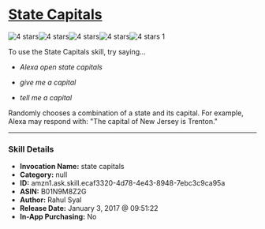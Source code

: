 # [State Capitals](http://alexa.amazon.com/#skills/amzn1.ask.skill.ecaf3320-4d78-4e43-8948-7ebc3c9ca95a)
![4 stars](../../images/ic_star_black_18dp_1x.png)![4 stars](../../images/ic_star_black_18dp_1x.png)![4 stars](../../images/ic_star_black_18dp_1x.png)![4 stars](../../images/ic_star_black_18dp_1x.png)![4 stars](../../images/ic_star_border_black_18dp_1x.png) 1

To use the State Capitals skill, try saying...

* *Alexa open state capitals*

* *give me a capital*

* *tell me a capital*

Randomly chooses a combination of a state and its capital. For example, Alexa may respond with: "The capital of New Jersey is Trenton."

***

### Skill Details

* **Invocation Name:** state capitals
* **Category:** null
* **ID:** amzn1.ask.skill.ecaf3320-4d78-4e43-8948-7ebc3c9ca95a
* **ASIN:** B01N9M8Z2G
* **Author:** Rahul Syal
* **Release Date:** January 3, 2017 @ 09:51:22
* **In-App Purchasing:** No
